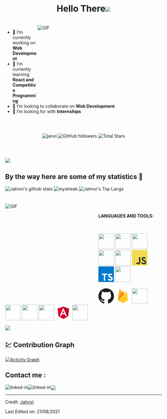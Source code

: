 <h1 align="center">Hello There<img src="https://github.com/souvikguria98/souvikguria98/blob/master/Hi.gif" width="30"> </h1>
<br/>
<a target="_blank">
  <img align="right" height="250" width="400" alt="GIF" src="https://github.com/JayantGoel001/JayantGoel001/blob/master/GIF/code.gif">
</a>

- 🔭 I’m currently working on **Web Development**
- 🌱 I’m currently learning **React and Competitive Programming**
- 👯 I’m looking to collaborate on **Web Development**
- 🤔 I’m looking for with **Internships**
</br>
</br>
<p align="center" >  
  <img src="https://komarev.com/ghpvc/?username=Jahnvi8" alt="janvi" />
  <img alt="GitHub followers" src="https://img.shields.io/github/followers/Jahnvi8?label=Followers&style=social"> 
  <img src="https://img.shields.io/github/stars/Jahnvi8?label=Stars" alt="Total Stars">
</p>

<br/>
<br/>


<a href="https://www.youtube.com/watch?v=dQw4w9WgXcQ"><img src="https://user-images.githubusercontent.com/73097560/115834477-dbab4500-a447-11eb-908a-139a6edaec5c.gif"></a>

## By the way here are some of my statistics 🚀
![Jahnvi's github stats](https://github-readme-stats.vercel.app/api?username=Jahnvi8&show_icons=true&theme=radical)
<img src="https://github-readme-streak-stats.herokuapp.com/?user=Jahnvi8&theme=tokyonight" alt="mystreak"/>
![Jahnvi's Top Langs](https://github-readme-stats.vercel.app/api/top-langs/?username=Jahnvi8&theme=tokyonight&layout=compact)


#

<a target="_blank"><img align="left" height="300" width="300" alt="GIF" src="https://github.com/JayantGoel001/JayantGoel001/blob/master/GIF/github.gif"></a>
<br/>


**LANGUAGES AND TOOLS:**  


<br/>
<br/>
<!-- <code><img height="50" width="50" src="https://cdn.worldvectorlogo.com/logos/tailwindcss.svg"></code> -->
<code><img height="50" width="50" src="https://www.vectorlogo.zone/logos/java/java-ar21.svg"></code>
<code><img height="50" width="50" src="https://cdn4.iconfinder.com/data/icons/logos-3/600/React.js_logo-512.png"></code>
<code><img height="50" width="50" src="https://cdn.iconscout.com/icon/free/png-512/saas-457964.png"></code>
<code><img height="50" width="50" src="https://www.flaticon.com/svg/static/icons/svg/1216/1216733.svg"></code>
<code><img height="50" width="50" src="https://cdn.iconscout.com/icon/free/png-256/css-131-722685.png"></code>
<code><img height="50" width="50" src="https://raw.githubusercontent.com/github/explore/80688e429a7d4ef2fca1e82350fe8e3517d3494d/topics/javascript/javascript.png"></code>
<code><img height="50" width="50" src="https://raw.githubusercontent.com/github/explore/80688e429a7d4ef2fca1e82350fe8e3517d3494d/topics/typescript/typescript.png"></code>
<code><img height="50" width="50" src="https://upload.wikimedia.org/wikipedia/commons/thumb/3/3f/Git_icon.svg/1024px-Git_icon.svg.png"></code>
<br/>
<br/>
<code><img height="50" width="50" src="https://raw.githubusercontent.com/github/explore/80688e429a7d4ef2fca1e82350fe8e3517d3494d/topics/github-api/github-api.png"></code>
<code><img height="50" width="50" src="https://raw.githubusercontent.com/github/explore/80688e429a7d4ef2fca1e82350fe8e3517d3494d/topics/firebase/firebase.png"></code>
<code><img height="50" width="50" src="https://cdn.worldvectorlogo.com/logos/nodejs-icon.svg"></code>
<code><img height="50" width="50" src="https://cdn.worldvectorlogo.com/logos/postgresql.svg"></code>
<code><img height="50" width="50" src="https://raw.githubusercontent.com/reduxjs/redux/master/logo/logo.png"></code>
<code><img height="50" width="50" src="https://encrypted-tbn0.gstatic.com/images?q=tbn:ANd9GcRT1PKsfJXnxOqnTRiIZ8VcdJDYBXD-qZnnpw&usqp=CAU"></code>
<code><img height="50" width="50" src="https://raw.githubusercontent.com/github/explore/80688e429a7d4ef2fca1e82350fe8e3517d3494d/topics/angular/angular.png"></code>
<code><img height="50" width="50" src="https://cdn.iconscout.com/icon/free/png-512/mongodb-3-1175138.png"></code>

<br/>

<a href="https://www.youtube.com/watch?v=dQw4w9WgXcQ"><img src="https://user-images.githubusercontent.com/73097560/115834477-dbab4500-a447-11eb-908a-139a6edaec5c.gif"></a>
##  💹 Contribution Graph

<a href="https://github.com/Jahnvi8"><img alt="Activity Graph" src="https://activity-graph.herokuapp.com/graph?username=Jahnvi8&bg_color=1F222E&color=F8D866&line=F85D7F&point=FFFFFF&hide_border=true" /></a>
<Br>
 


## Contact me : 
[<img align="left" alt="linked-in" src="https://img.shields.io/badge/linkedin-%230077B5.svg?&style=for-the-badge&logo=linkedin&logoColor=white" />](https://www.linkedin.com/in/jahnvi-gupta-339413192/
)
    <a href="mailto:janvi.2678@gmail.com" target="blank"><img align="center" src="https://img.shields.io/badge/janvi.2678@gmail.com-D14836?style=for-the-badge&logo=gmail&logoColor=white" /></a> 
[<img align="left" alt="linked-in" src="https://img.shields.io/badge/Codepen-000000?style=for-the-badge&logo=codepen&logoColor=white" />](https://codepen.io/tavshvi)

------
Credit: [Jahnvi](https://github.com/Jahnvi8)

Last Edited on: 21/08/2021

